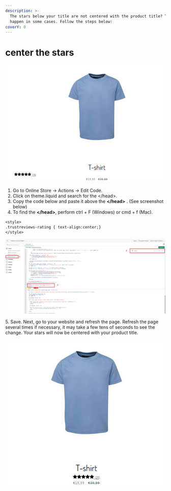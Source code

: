 ```yaml
---
description: >-
  The stars below your title are not centered with the product title? This may
  happen in some cases. Follow the steps below:
coverY: 0
---
```


# center the stars

![](../.gitbook/assets/1.1.PNG)

1. Go to Online Store -> Actions -> Edit Code.
2. Click on theme.liquid and search for the \</head>.
3. Copy the code below and paste it above the **\</head>** . (See screenshot below)
4. To find the **\</head>**, perform ctrl + F (Windows) or cmd + f (Mac).

```
<style>
.trustreviews-rating { text-align:center;}
</style>
```

![](../.gitbook/assets/tempsnip.png)

5\. Save. Next, go to your website and refresh the page. Refresh the page several times if necessary, it may take a few tens of seconds to see the change. Your stars will now be centered with your product title.

![](../.gitbook/assets/1.2.PNG)
